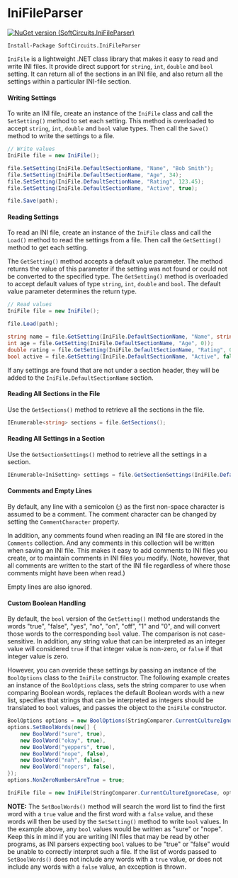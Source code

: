 # IniFileParser

[![NuGet version (SoftCircuits.IniFileParser)](https://img.shields.io/nuget/v/SoftCircuits.IniFileParser.svg?style=flat-square)](https://www.nuget.org/packages/SoftCircuits.IniFileParser/)

```
Install-Package SoftCircuits.IniFileParser
```

`IniFile` is a lightweight .NET class library that makes it easy to read and write INI files. It provide direct support for `string`, `int`, `double` and `bool` setting. It can return all of the sections in an INI file, and also return all the settings within a particular INI-file section.

#### Writing Settings

To write an INI file, create an instance of the `IniFile` class and call the `SetSetting()` method to set each setting. This method is overloaded to accept `string`, `int`, `double` and `bool` value types. Then call the `Save()` method to write the settings to a file.

```cs
// Write values
IniFile file = new IniFile();

file.SetSetting(IniFile.DefaultSectionName, "Name", "Bob Smith");
file.SetSetting(IniFile.DefaultSectionName, "Age", 34);
file.SetSetting(IniFile.DefaultSectionName, "Rating", 123.45);
file.SetSetting(IniFile.DefaultSectionName, "Active", true);

file.Save(path);
```

#### Reading Settings

To read an INI file, create an instance of the `IniFile` class and call the `Load()` method to read the settings from a file. Then call the `GetSetting()` method to get each setting.

The `GetSetting()` method accepts a default value parameter. The method returns the value of this parameter if the setting was not found or could not be converted to the specified type. The `GetSetting()` method is overloaded to accept default values of type `string`, `int`, `double` and `bool`. The default value parameter determines the return type.

```cs
// Read values
IniFile file = new IniFile();

file.Load(path);

string name = file.GetSetting(IniFile.DefaultSectionName, "Name", string.Empty));
int age = file.GetSetting(IniFile.DefaultSectionName, "Age", 0));
double rating = file.GetSetting(IniFile.DefaultSectionName, "Rating", 0.0));
bool active = file.GetSetting(IniFile.DefaultSectionName, "Active", false));
```

If any settings are found that are not under a section header, they will be added to the `IniFile.DefaultSectionName` section.

#### Reading All Sections in the File

Use the `GetSections()` method to retrieve all the sections in the file.

```cs
IEnumerable<string> sections = file.GetSections();
```

#### Reading All Settings in a Section

Use the `GetSectionSettings()` method to retrieve all the settings in a section.

```cs
IEnumerable<IniSetting> settings = file.GetSectionSettings(IniFile.DefaultSectionName);
```

#### Comments and Empty Lines

By default, any line with a semicolon (;) as the first non-space character is assumed to be a comment. The comment character can be changed by setting the `CommentCharacter` property.

In addition, any comments found when reading an INI file are stored in the `Comments` collection. And any comments in this collection will be written when saving an INI file. This makes it easy to add comments to INI files you create, or to maintain comments in INI files you modify. (Note, however, that all comments are written to the start of the INI file regardless of where those comments might have been when read.)

Empty lines are also ignored.

#### Custom Boolean Handling

By default, the `bool` version of the `GetSetting()` method understands the words "true", "false", "yes", "no", "on", "off", "1" and "0", and will convert those words to the corresponding `bool` value. The comparison is not case-sensitive. In addition, any string value that can be interpreted as an integer value will considered `true` if that integer value is non-zero, or `false` if that integer value is zero.

However, you can override these settings by passing an instance of the `BoolOptions` class to the `IniFile` constructor. The following example creates an instance of the `BoolOptions` class, sets the string comparer to use when comparing Boolean words, replaces the default Boolean words with a new list, specifies that strings that can be interpreted as integers should be translated to `bool` values, and passes the object to the `IniFile` constructor.

```cs
BoolOptions options = new BoolOptions(StringComparer.CurrentCultureIgnoreCase);
options.SetBoolWords(new[] {
    new BoolWord("sure", true),
    new BoolWord("okay", true),
    new BoolWord("yeppers", true),
    new BoolWord("nope", false),
    new BoolWord("nah", false),
    new BoolWord("nopers", false),
});
options.NonZeroNumbersAreTrue = true;

IniFile file = new IniFile(StringComparer.CurrentCultureIgnoreCase, options);
```

**NOTE:** The `SetBoolWords()` method will search the word list to find the first word with a `true` value and the first word with a `false` value, and these words will then be used by the `SetSetting()` method to write `bool` values. In the example above, any `bool` values would be written as "sure" or "nope". Keep this in mind if you are writing INI files that may be read by other programs, as INI parsers expecting `bool` values to be "true" or "false" would be unable to correctly interpret such a file. If the list of words passed to `SetBoolWords()` does not include any words with a `true` value, or does not include any words with a `false` value, an exception is thrown.
